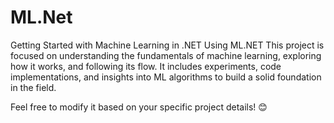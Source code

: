 # ML.Net
Getting Started with Machine Learning in .NET Using ML.NET
This project is focused on understanding the fundamentals of machine learning, exploring how it works, and following its flow. It includes experiments, code implementations, and insights into ML algorithms to build a solid foundation in the field.

Feel free to modify it based on your specific project details! 😊
